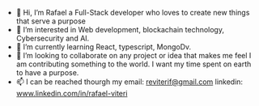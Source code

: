 - 👋 Hi, I’m Rafael a Full-Stack developer who loves to create new things that serve a purpose 
- 👀 I’m interested in Web development, blockachain technology, Cybersecurity and AI. 
- 🌱 I’m currently learning React, typescript, MongoDv.
- 💞️ I’m looking to collaborate on any project or idea that makes me feel I am contributing something to the world. I want my time spent on earth to have a purpose.
- 📫 I can be reached thourgh my email: reviterif@gmail.com
                                  linkedin: www.linkedin.com/in/rafael-viteri

<!---
rafaelvf/rafaelvf is a ✨ special ✨ repository because its `README.md` (this file) appears on your GitHub profile.
You can click the Preview link to take a look at your changes.
--->
